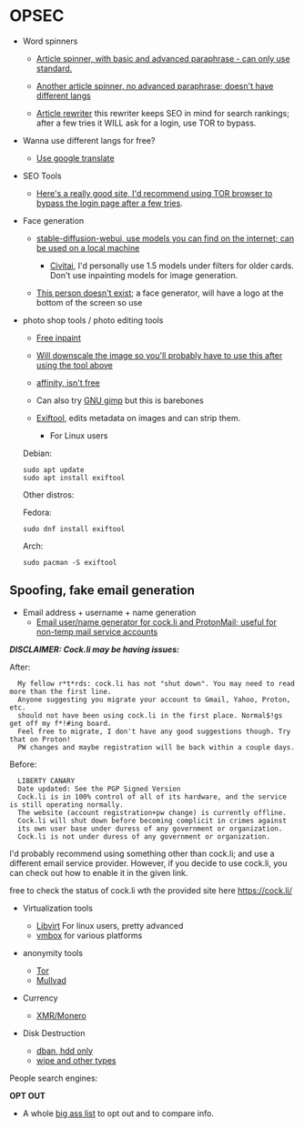 # OPSEC


- Word spinners

  - [Article spinner, with basic and advanced paraphrase - can only use standard.](https://free-article-spinner.com/)

  - [Another article spinner, no advanced paraphrase; doesn't have different langs](https://www.rewritertools.com/article-spinner)

  - [Article rewriter](https://seotoolstation.com/article-rewriter) this rewriter keeps SEO in mind for search rankings; after a few tries it WILL ask for a login, use TOR to bypass.
 
- Wanna use different langs for free?
 
  - [Use google translate](https://translate.google.com/)

- SEO Tools

  - [Here's a really good site, I'd recommend using TOR browser to bypass the login page after a few tries](https://seotoolstation.com/).

- Face generation

   - [stable-diffusion-webui, use models you can find on the internet; can be used on a local machine](https://github.com/AUTOMATIC1111/stable-diffusion-webui)

      - [Civitai](https://civitai.com/models), I'd personally use 1.5 models under filters for older cards. Don't use inpainting models for image generation.

   - [This person doesn't exist](https://thispersondoesnotexist.com/); a face generator, will have a logo at the bottom of the screen so use

- photo shop tools / photo editing tools

   - [Free inpaint](https://pincel.app/tools/inpaint)

   - [Will downscale the image so you'll probably have to use this after using the tool above](https://www.upscale.media/)

   - [affinity, isn't free](https://affinity.serif.com/en-us/photo/)

   - Can also try [GNU gimp](https://www.gimp.org/) but this is barebones
 
   - [Exiftool](https://exiftool.org/), edits metadata on images and can strip them.
      - For Linux users

   Debian:
      
      sudo apt update
      sudo apt install exiftool

   Other distros:

   Fedora:

      sudo dnf install exiftool

   Arch:

      sudo pacman -S exiftool

## Spoofing, fake email generation

- Email address + username + name generation
  - [Email user/name generator for cock.li and ProtonMail; useful for non-temp mail service accounts](https://github.com/airborne-commando/user-email-gen)

***DISCLAIMER: Cock.li may be having issues:***

After:

      My fellow r*t*rds: cock.li has not "shut down". You may need to read more than the first line.
      Anyone suggesting you migrate your account to Gmail, Yahoo, Proton, etc. 
      should not have been using cock.li in the first place. Normal$!gs get off my f*!#ing board.
      Feel free to migrate, I don't have any good suggestions though. Try that on Proton!
      PW changes and maybe registration will be back within a couple days.

Before:

      LIBERTY CANARY
      Date updated: See the PGP Signed Version
      Cock.li is in 100% control of all of its hardware, and the service is still operating normally. 
      The website (account registration+pw change) is currently offline.
      Cock.li will shut down before becoming complicit in crimes against 
      its own user base under duress of any government or organization.
      Cock.li is not under duress of any government or organization.

I'd probably recommend using something other than cock.li; and use a different email service provider. However, if you decide to use cock.li, you can check out how to enable it in the given link. 

free to check the status of cock.li wth the provided site here https://cock.li/

- Virtualization tools

  - [Libvirt](https://virt-manager.org/) For linux users, pretty advanced
  - [vmbox](https://www.virtualbox.org/) for various platforms

- anonymity tools

  - [Tor](https://www.torproject.org/)
  - [Mullvad](https://mullvad.net/en)

- Currency

  - [XMR/Monero](https://www.getmonero.org/)

- Disk Destruction

  - [dban, hdd only](https://dban.org/)
  - [wipe and other types](https://wiki.archlinux.org/title/Securely_wipe_disk#Overwrite_the_target)

People search engines:

**OPT OUT**

- A whole [big ass list](https://github.com/yaelwrites/Big-Ass-Data-Broker-Opt-Out-List) to opt out and to compare info.

